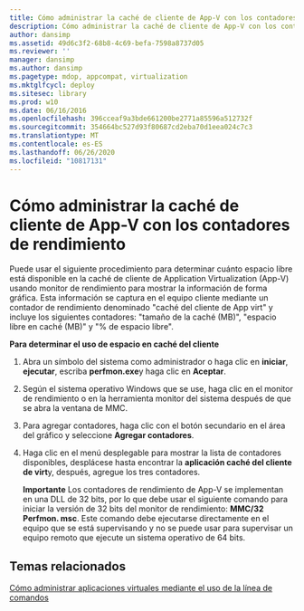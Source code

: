 ```yaml
---
title: Cómo administrar la caché de cliente de App-V con los contadores de rendimiento
description: Cómo administrar la caché de cliente de App-V con los contadores de rendimiento
author: dansimp
ms.assetid: 49d6c3f2-68b8-4c69-befa-7598a8737d05
ms.reviewer: ''
manager: dansimp
ms.author: dansimp
ms.pagetype: mdop, appcompat, virtualization
ms.mktglfcycl: deploy
ms.sitesec: library
ms.prod: w10
ms.date: 06/16/2016
ms.openlocfilehash: 396cceaf9a3bde661200be2771a85596a512732f
ms.sourcegitcommit: 354664bc527d93f80687cd2eba70d1eea024c7c3
ms.translationtype: MT
ms.contentlocale: es-ES
ms.lasthandoff: 06/26/2020
ms.locfileid: "10817131"
---
```

# Cómo administrar la caché de cliente de App-V con los contadores de rendimiento


Puede usar el siguiente procedimiento para determinar cuánto espacio libre está disponible en la caché de cliente de Application Virtualization (App-V) usando monitor de rendimiento para mostrar la información de forma gráfica. Esta información se captura en el equipo cliente mediante un contador de rendimiento denominado "caché del cliente de App virt" y incluye los siguientes contadores: "tamaño de la caché (MB)", "espacio libre en caché (MB)" y "% de espacio libre".

**Para determinar el uso de espacio en caché del cliente**

1.  Abra un símbolo del sistema como administrador o haga clic en **iniciar**, **ejecutar**, escriba **perfmon.exe**y haga clic en **Aceptar**.

2.  Según el sistema operativo Windows que se use, haga clic en el monitor de rendimiento o en la herramienta monitor del sistema después de que se abra la ventana de MMC.

3.  Para agregar contadores, haga clic con el botón secundario en el área del gráfico y seleccione **Agregar contadores**.

4.  Haga clic en el menú desplegable para mostrar la lista de contadores disponibles, desplácese hasta encontrar la **aplicación caché del cliente de virt**y, después, agregue los tres contadores.

    **Importante**  Los contadores de rendimiento de App-V se implementan en una DLL de 32 bits, por lo que debe usar el siguiente comando para iniciar la versión de 32 bits del monitor de rendimiento: **MMC/32 Perfmon. msc**. Este comando debe ejecutarse directamente en el equipo que se está supervisando y no se puede usar para supervisar un equipo remoto que ejecute un sistema operativo de 64 bits.

     

## Temas relacionados


[Cómo administrar aplicaciones virtuales mediante el uso de la línea de comandos](how-to-manage-virtual-applications-by-using-the-command-line.md)

 

 





